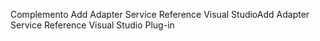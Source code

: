 <span data-ttu-id="57ab1-101">Complemento Add Adapter Service Reference Visual Studio</span><span class="sxs-lookup"><span data-stu-id="57ab1-101">Add Adapter Service Reference Visual Studio Plug-in</span></span>